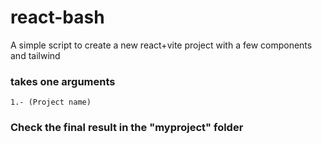 # react-bash

A simple script to create a new react+vite project 
with a few components and tailwind 

### takes one arguments 

```
1.- (Project name) 
```

### Check the final result in the "myproject" folder

